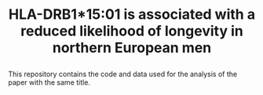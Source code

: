 # <p align="center"> HLA-DRB1*15:01 is associated with a reduced likelihood of longevity in northern European men </p>

This repository contains the code and data used for the analysis of the paper with the same title.
